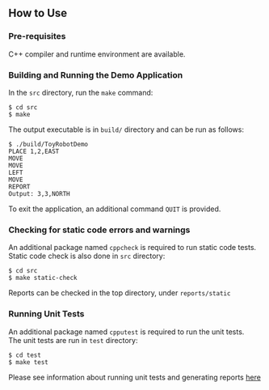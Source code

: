 ## How to Use

### Pre-requisites

C++ compiler and runtime environment are available.  

### Building and Running the Demo Application

In the `src` directory, run the `make` command:
```
$ cd src
$ make
```

The output executable is in `build/` directory and can be run as follows:
```
$ ./build/ToyRobotDemo
PLACE 1,2,EAST
MOVE
MOVE
LEFT
MOVE
REPORT
Output: 3,3,NORTH
```  
To exit the application, an additional command `QUIT` is provided.

### Checking for static code errors and warnings

An additional package named `cppcheck` is required to run static code tests.  
Static code check is also done in `src` directory:
```
$ cd src
$ make static-check
```  
Reports can be checked in the top directory, under `reports/static`

### Running Unit Tests

An additional package named `cpputest` is required to run the unit tests.  
The unit tests are run in `test` directory:
```
$ cd test
$ make test
```  
Please see information about running unit tests and generating reports [here](test/README.md)  
